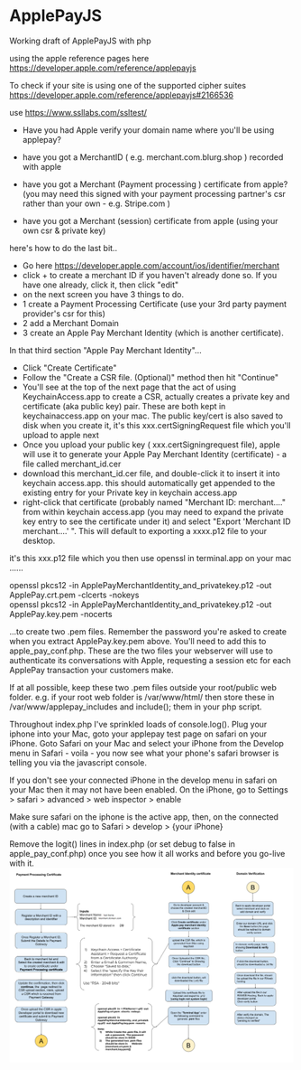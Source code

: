 # ApplePayJS
Working draft of ApplePayJS with php

using the apple reference pages here https://developer.apple.com/reference/applepayjs

To check if your site is using one of the supported cipher suites https://developer.apple.com/reference/applepayjs#2166536
 
use https://www.ssllabs.com/ssltest/

* Have you had Apple verify your domain name where you'll be using applepay?

* have you got a MerchantID ( e.g. merchant.com.blurg.shop  ) recorded with apple

* have you got a Merchant (Payment processing ) certificate from apple? (you may need this signed with your payment processing partner's csr rather than your own - e.g. Stripe.com )

* have you got a Merchant (session) certificate from apple (using your own csr & private key)

 
here's how to do the last bit..
* Go here https://developer.apple.com/account/ios/identifier/merchant
* click + to create a merchant ID if you haven't already done so. If you have one already, click it, then click "edit"
* on the next screen you have 3 things to do.
* 1 create a Payment Processing Certificate (use your 3rd party payment provider's csr for this)
* 2 add a Merchant Domain
* 3 create an Apple Pay Merchant Identity (which is another certificate).

In that third section "Apple Pay Merchant Identity"...

* Click "Create Certificate"
* Follow the "Create a CSR file. (Optional)" method then hit "Continue"
* You'll see at the top of the next page that the act of using KeychainAccess.app to create a CSR, actually creates a private key and certificate (aka public key) pair. These are both kept in keychainaccess.app on your mac. The public key/cert is also saved to disk when you create it, it's this xxx.certSigningRequest file which you'll upload to apple next
* Once you upload your public key ( xxx.certSigningrequest file), apple will use it to generate your Apple Pay Merchant Identity (certificate) - a file called merchant_id.cer
* download this merchant_id.cer file, and double-click it to insert it into keychain access.app. this should automatically get appended to the existing entry for your Private key in keychain access.app
* right-click that certificate (probably named "Merchant ID: merchant...." from within keychain access.app (you may need to expand the private key entry to see the certificate under it) and select "Export 'Merchant ID merchant....' ". This will default to exporting a xxxx.p12 file to your desktop.

it's this xxx.p12 file which you then use openssl in terminal.app on your mac ......
 
openssl pkcs12 -in ApplePayMerchantIdentity_and_privatekey.p12 -out ApplePay.crt.pem -clcerts -nokeys  
openssl pkcs12 -in ApplePayMerchantIdentity_and_privatekey.p12 -out ApplePay.key.pem -nocerts 

...to create two .pem files. Remember the password you're asked to create when you extract ApplePay.key.pem above. You'll need to add this to apple_pay_conf.php. These are the two files your webserver will use to authenticate its conversations with Apple, requesting a session etc for each ApplePay transaction your customers make. 

If at all possible, keep these two .pem files outside your root/public web folder. e.g. if your root web folder is /var/www/html/ then store these in /var/www/applepay_includes and include(); them in your php script.

Throughout index.php I've sprinkled loads of console.log(). Plug your iphone into your Mac, goto your applepay test page on safari on your iPhone. Goto Safari on your Mac and select your iPhone from the Develop menu in Safari - voila - you now see what your phone's safari browser is telling you via the javascript console.

If you don't see your connected iPhone in the develop menu in safari on your Mac then it may not have been enabled. On the iPhone, go to Settings > safari > advanced  > web inspector > enable

Make sure safari on the iphone is the active app, then, on the connected (with a cable) mac go to Safari > develop > {your iPhone}

Remove the logit() lines in index.php (or set debug to false in apple_pay_conf.php) once you see how it all works and before you go-live with it.
<img src="https://github.com/liberoram/ApplePay/blob/master/APPLE%20PAY%20IMPLEMENTATION%20PROCESS%20FLOW%20DIAGRAM(1).png">

